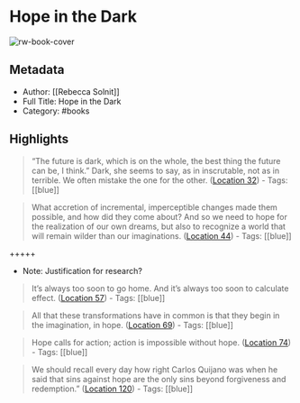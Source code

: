 # Hope in the Dark

![rw-book-cover](https://images-na.ssl-images-amazon.com/images/I/41Busc8QFzL._SL200_.jpg)

## Metadata
- Author: [[Rebecca Solnit]]
- Full Title: Hope in the Dark
- Category: #books

## Highlights

> “The future is dark, which is on the whole, the best thing the future can be, I think.” Dark, she seems to say, as in inscrutable, not as in terrible. We often mistake the one for the other. ([Location 32](https://readwise.io/to_kindle?action=open&asin=B002VM7FRQ&location=32))
    - Tags: [[blue]] 


> What accretion of incremental, imperceptible changes made them possible, and how did they come about? And so we need to hope for the realization of our own dreams, but also to recognize a world that will remain wilder than our imaginations. ([Location 44](https://readwise.io/to_kindle?action=open&asin=B002VM7FRQ&location=44))
    - Tags: [[blue]] 


+++++ 
- Note: Justification for research?


> It’s always too soon to go home. And it’s always too soon to calculate effect. ([Location 57](https://readwise.io/to_kindle?action=open&asin=B002VM7FRQ&location=57))
    - Tags: [[blue]] 


> All that these transformations have in common is that they begin in the imagination, in hope. ([Location 69](https://readwise.io/to_kindle?action=open&asin=B002VM7FRQ&location=69))
    - Tags: [[blue]] 


> Hope calls for action; action is impossible without hope. ([Location 74](https://readwise.io/to_kindle?action=open&asin=B002VM7FRQ&location=74))
    - Tags: [[blue]] 


> We should recall every day how right Carlos Quijano was when he said that sins against hope are the only sins beyond forgiveness and redemption.” ([Location 120](https://readwise.io/to_kindle?action=open&asin=B002VM7FRQ&location=120))
    - Tags: [[blue]] 

